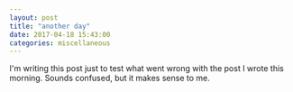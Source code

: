 ```yaml
---
layout: post
title: "another day"
date: 2017-04-18 15:43:00
categories: miscellaneous
---
```


I'm writing this post just to test what went wrong with the post I wrote this morning. Sounds confused, but it makes sense to me.